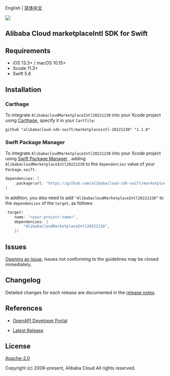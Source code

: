 English | [简体中文](README-CN.md)

![](https://aliyunsdk-pages.alicdn.com/icons/AlibabaCloud.svg)

## Alibaba Cloud marketplaceIntl SDK for Swift

## Requirements

- iOS 13.3+ / macOS 10.15+
- Xcode 11.3+
- Swift 5.6

## Installation

### Carthage

To integrate `AlibabacloudMarketplaceIntl20221230` into your Xcode project using [Carthage](https://github.com/Carthage/Carthage), specify it in your `Cartfile`:

```ogdl
github "alibabacloud-sdk-swift/marketplaceintl-20221230" "1.1.0"
```

### Swift Package Manager

To integrate `AlibabacloudMarketplaceIntl20221230` into your Xcode project using [Swift Package Manager](https://swift.org/package-manager/) , adding `AlibabacloudMarketplaceIntl20221230` to the `dependencies` value of your `Package.swift`.

```swift
dependencies: [
    .package(url: "https://github.com/alibabacloud-sdk-swift/marketplaceintl-20221230.git", from: "1.1.0")
]
```

In addition, you also need to add `"AlibabacloudMarketplaceIntl20221230"` to the `dependencies` of the `target`, as follows:

```swift
.target(
    name: "<your-project-name>",
    dependencies: [
        "AlibabacloudMarketplaceIntl20221230",
    ])
```

## Issues

[Opening an Issue](https://github.com/alibabacloud-sdk-swift/marketplaceintl-20221230/issues/new), Issues not conforming to the guidelines may be closed immediately.

## Changelog

Detailed changes for each release are documented in the [release notes](./ChangeLog.txt).

## References

* [OpenAPI Developer Portal](https://next.api.alibabacloud.com/home)
- [Latest Release](https://github.com/alibabacloud-sdk-swift/marketplaceintl-20221230)

## License

[Apache-2.0](http://www.apache.org/licenses/LICENSE-2.0)

Copyright (c) 2009-present, Alibaba Cloud All rights reserved.
